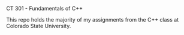 CT 301 - Fundamentals of C++ 

This repo holds the majority of my assignments from the C++ class at Colorado State University.
